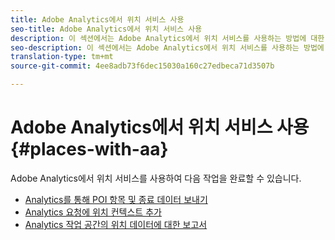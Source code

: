 ```yaml
---
title: Adobe Analytics에서 위치 서비스 사용
seo-title: Adobe Analytics에서 위치 서비스 사용
description: 이 섹션에서는 Adobe Analytics에서 위치 서비스를 사용하는 방법에 대한 정보를 제공합니다.
seo-description: 이 섹션에서는 Adobe Analytics에서 위치 서비스를 사용하는 방법에 대한 정보를 제공합니다.
translation-type: tm+mt
source-git-commit: 4ee8adb73f6dec15030a160c27edbeca71d3507b

---
```



# Adobe Analytics에서 위치 서비스 사용 {#places-with-aa}

Adobe Analytics에서 위치 서비스를 사용하여 다음 작업을 완료할 수 있습니다.

* [Analytics를 통해 POI 항목 및 종료 데이터 보내기](/help/use-places-with-other-solutions/places-adobe-analytics/use-places-adobe-analytics.md)
* [Analytics 요청에 위치 컨텍스트 추가](/help/use-places-with-other-solutions/places-adobe-analytics/run-reports-aa-places-data.md)
* [Analytics 작업 공간의 위치 데이터에 대한 보고서](/help/use-places-with-other-solutions/places-adobe-analytics/run-reports-aa-places-data.md)
